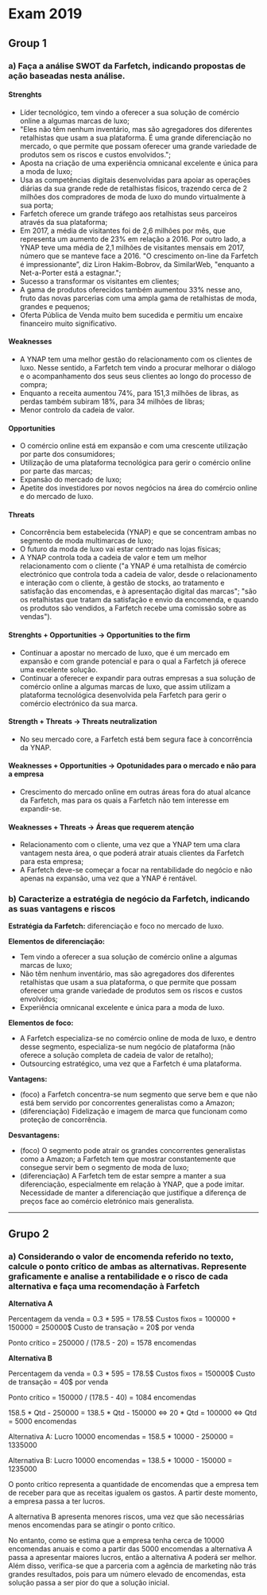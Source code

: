 # Exam 2019

## Group 1

### a) Faça a análise SWOT da Farfetch, indicando propostas de ação baseadas nesta análise.

#### Strenghts
* Líder tecnológico, tem vindo a oferecer a sua solução de comércio online a algumas marcas de luxo;
* "Eles não têm nenhum inventário, mas são agregadores dos diferentes retalhistas que usam a sua plataforma. É uma grande diferenciação no mercado, o que permite que possam oferecer uma grande variedade de produtos sem os riscos e custos envolvidos.";
* Aposta na criação de uma experiência omnicanal excelente e única para a moda de luxo;
* Usa as competências digitais desenvolvidas para apoiar as operações diárias da sua grande rede de retalhistas físicos, trazendo cerca de 2 milhões dos compradores de moda de luxo do mundo virtualmente à sua porta;
* Farfetch oferece um grande tráfego aos retalhistas seus parceiros através da sua plataforma;
* Em 2017, a média de visitantes foi de 2,6 milhões por mês, que representa um aumento de 23% em relação a 2016. Por outro lado, a YNAP teve uma média de 2,1 milhões de visitantes mensais em 2017, número que se manteve face a 2016. "O crescimento on-line da Farfetch é impressionante”, diz Liron Hakim-Bobrov, da SimilarWeb, "enquanto a Net-a-Porter está a estagnar.";
* Sucesso a transformar os visitantes em clientes;
* A gama de produtos oferecidos também aumentou 33% nesse ano, fruto das novas parcerias com uma ampla gama de retalhistas de moda, grandes e pequenos;
* Oferta Pública de Venda muito bem sucedida e permitiu um encaixe financeiro muito significativo.

#### Weaknesses
* A YNAP tem uma melhor gestão do relacionamento com os clientes de luxo. Nesse sentido, a Farfetch tem vindo a procurar melhorar o diálogo e o acompanhamento dos seus seus clientes ao longo do processo de compra;
* Enquanto a receita aumentou 74%, para 151,3 milhões de libras, as perdas também subiram 18%, para 34 milhões de libras;
* Menor controlo da cadeia de valor.

#### Opportunities
* O comércio online está em expansão e com uma crescente utilização por parte dos consumidores;
* Utilização de uma plataforma tecnológica para gerir o comércio online por parte das marcas;
* Expansão do mercado de luxo;
* Apetite dos investidores por novos negócios na área do comércio online e do mercado de luxo.

#### Threats
* Concorrência bem estabelecida (YNAP) e que se concentram ambas no segmento de moda multimarcas de luxo;
* O futuro da moda de luxo vai estar centrado nas lojas físicas;
* A YNAP controla toda a cadeia de valor e tem um melhor relacionamento com o cliente ("a YNAP é uma retalhista de comércio electrónico que controla toda a cadeia de valor, desde o relacionamento e interação com o cliente, à gestão de stocks, ao tratamento e satisfação das encomendas, e à apresentação digital das marcas";  "são os retalhistas que tratam da satisfação e envio da encomenda, e quando os produtos são vendidos, a Farfetch recebe uma comissão sobre as vendas"). 

#### Strenghts + Opportunities -> Opportunities to the firm
* Continuar a apostar no mercado de luxo, que é um mercado em expansão e com grande potencial e para o qual a Farfetch já oferece uma excelente solução.
* Continuar a oferecer e expandir para outras empresas a sua solução de comércio online a algumas marcas de luxo, que assim utilizam a plataforma tecnológica desenvolvida pela Farfetch para gerir o comércio electrónico da sua marca.

#### Strength + Threats -> Threats neutralization
* No seu mercado core, a Farfetch está bem segura face à concorrência da YNAP.

#### Weaknesses + Opportunities -> Opotunidades para o mercado e não para a empresa

* Crescimento do mercado online em outras áreas fora do atual alcance da Farfetch, mas para os quais a Farfetch não tem interesse em expandir-se.

#### Weaknesses + Threats -> Áreas que requerem atenção
* Relacionamento com o cliente, uma vez que a YNAP tem uma clara vantagem nesta área, o que poderá atrair atuais clientes da Farfetch para esta empresa;
* A Farfetch deve-se começar a focar na rentabilidade do negócio e não apenas na expansão, uma vez que a YNAP é rentável.

### b) Caracterize a estratégia de negócio da Farfetch, indicando as suas vantagens e riscos

**Estratégia da Farfetch:** diferenciação e foco no mercado de luxo.

**Elementos de diferenciação:** 
* Tem vindo a oferecer a sua solução de comércio online a algumas marcas de luxo;
* Não têm nenhum inventário, mas são agregadores dos diferentes retalhistas que usam a sua plataforma, o que permite que possam oferecer uma grande variedade de produtos sem os riscos e custos envolvidos;
* Experiência omnicanal excelente e única para a moda de luxo.

**Elementos de foco:**
* A Farfetch especializa-se no comércio online de moda de luxo, e dentro desse segmento, especializa-se num negócio de plataforma (não oferece a solução completa de cadeia de valor de retalho);
* Outsourcing estratégico, uma vez que a Farfetch é uma plataforma.

**Vantagens:**
* (foco) a Farfetch concentra-se num segmento que serve bem e que não está bem servido por concorrentes generalistas como a Amazon;
* (diferenciação) Fidelização e imagem de marca que funcionam como proteção de concorrência.

**Desvantagens:**
* (foco) O segmento pode atrair os grandes concorrentes generalistas como a Amazon; a Farfetch tem que mostrar constantemente que consegue servir bem o segmento de moda de luxo;
* (diferenciação) A Farfetch tem de estar sempre a manter a sua diferenciação, especialmente em relação à YNAP, que a pode imitar. Necessidade de manter a diferenciação que justifique a diferença de preços face ao comércio eletrónico mais generalista.

----

## Grupo 2

### a) Considerando o valor de encomenda referido no texto, calcule o ponto crítico de ambas as alternativas. Represente graficamente e analise a rentabilidade e o risco de cada alternativa e faça uma recomendação à Farfetch

**Alternativa A**

Percentagem da venda = 0.3 * 595 = 178.5$
Custos fixos = 100000 + 150000 = 250000$
Custo de transação = 20$ por venda

Ponto crítico = 250000 / (178.5 - 20) = 1578 encomendas

**Alternativa B**

Percentagem da venda = 0.3 * 595 = 178.5$
Custos fixos = 150000$
Custo de transação = 40$ por venda

Ponto crítico = 150000 / (178.5 - 40) = 1084 encomendas

158.5 * Qtd - 250000 = 138.5 * Qtd - 150000
<=> 20 * Qtd = 100000
<=> Qtd = 5000 encomendas

Alternativa A: Lucro 10000 encomendas = 158.5 * 10000 - 250000 = 1335000

Alternativa B: Lucro 10000 encomendas = 138.5 * 10000 - 150000 = 1235000

O ponto crítico representa a quantidade de encomendas que a empresa tem de receber para que as receitas igualem os gastos. A partir deste momento, a empresa passa a ter lucros.

A alternativa B apresenta menores riscos, uma vez que são necessárias menos encomendas para se atingir o ponto crítico.

No entanto, como se estima que a empresa tenha cerca de 10000 encomendas anuais e como a partir das 5000 encomendas a alternativa A passa a apresentar maiores lucros, então a alternativa A poderá ser melhor. Além disso, verifica-se que a parceria com a agência de marketing não trás grandes resultados, pois para um número elevado de encomendas, esta solução passa a ser pior do que a solução inicial.












